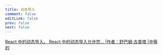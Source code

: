```yaml
---
title: 动态导入
comment: false
editLink: false
prev: false
next: false
---
```



[React 中的动态导入。 React 中的动态导入允许您... |作者：舒巴姆·古普塔 |中等的](https://medium.com/@shubham3480/dynamic-imports-in-react-3e3e7ad1d210)
